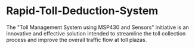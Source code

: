 # Rapid-Toll-Deduction-System
The "Toll Management System using MSP430 and Sensors" initiative is an innovative and effective solution intended to streamline the toll collection process and improve the overall traffic flow at toll plazas.
